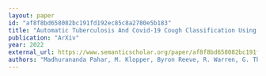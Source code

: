 ```yaml
---
layout: paper
id: "af8f8bd658082bc191fd192ec85c8a2780e5b183"
title: "Automatic Tuberculosis And Covid-19 Cough Classification Using Deep Learning"
publication: "ArXiv"
year: 2022
external_url: https://www.semanticscholar.org/paper/af8f8bd658082bc191fd192ec85c8a2780e5b183
authors: "Madhurananda Pahar, M. Klopper, Byron Reeve, R. Warren, G. Theron, A. Diacon, T. Niesler"
---
```

